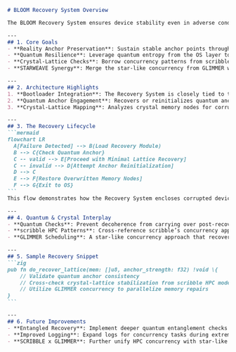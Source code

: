<!--
BLOOM Recovery System:
{
  "metadata": {
    "timestamp": "2025-05-28 22:34:34",
    "author": "isdood",
    "pattern_version": "1.0.0",
    "color_scheme": "GLIMMER"
  }
}
-->
````markdown name=SYSTEM.md
# BLOOM Recovery System Overview

The BLOOM Recovery System ensures device stability even in adverse conditions, leveraging quantum anchors, crystal-lattice mapping from scribble, and the star-like concurrency from GLIMMER within the STARWEAVE universe.

---
## 1. Core Goals
- **Reality Anchor Preservation**: Sustain stable anchor points throughout major device failures.
- **Quantum Resilience**: Leverage quantum entropy from the OS layer to secure cryptographic checks and integrity validations.
- **Crystal-Lattice Checks**: Borrow concurrency patterns from scribble’s advanced frameworks, aligning memory-lattice recovery with minimal overhead.
- **STARWEAVE Synergy**: Merge the star-like concurrency from GLIMMER with BLOOM’s quantum environment for reliable fallback strategies.

---
## 2. Architecture Highlights
1. **Bootloader Integration**: The Recovery System is closely tied to the bootloader, ensuring quick handoff during catastrophic failures.
2. **Quantum Anchor Engagement**: Recovers or reinitializes quantum anchors for consistent device state when bridging from normal to recovery mode.
3. **Crystal-Lattice Mapping**: Analyzes crystal memory nodes for corruption, referencing scribble’s HPC constructs to reinstate stable concurrency threads.

---
## 3. The Recovery Lifecycle
```mermaid
flowchart LR
  A[Failure Detected] --> B(Load Recovery Module)
  B --> C{Check Quantum Anchor}
  C -- valid --> E[Proceed with Minimal Lattice Recovery]
  C -- invalid --> D[Attempt Anchor Reinitialization]
  D --> C
  E --> F[Restore Overwritten Memory Nodes]
  F --> G{Exit to OS}
```
This flow demonstrates how the Recovery System encloses corrupted device states, attempts re-anchoring, and finally returns a stable environment back to the user.

---
## 4. Quantum & Crystal Interplay
- **Quantum Checks**: Prevent decoherence from carrying over post-recovery, ensuring the OS can start in a coherent state.
- **scribble HPC Patterns**: Cross-reference scribble’s concurrency approaches to expedite any needed memory re-allocations or re-initialization under load.
- **GLIMMER Scheduling**: A star-like concurrency approach that recovers tasks in parallel, re-anchoring each concurrency thread in stable intervals.

---
## 5. Sample Recovery Snippet
```zig
pub fn do_recover_lattice(mem: []u8, anchor_strength: f32) !void \{
    // Validate quantum anchor consistency
    // Cross-check crystal-lattice stabilization from scribble HPC models
    // Utilize GLIMMER concurrency to parallelize memory repairs
}
```

---
## 6. Future Improvements
- **Entangled Recovery**: Implement deeper quantum entanglement checks to fix partial corruption states automatically.
- **Improved Logging**: Expand logs for concurrency tasks during extreme device failure modes.
- **SCRIBBLE x GLIMMER**: Further unify HPC concurrency with star-like scheduling for faster fallback cycles.

````
